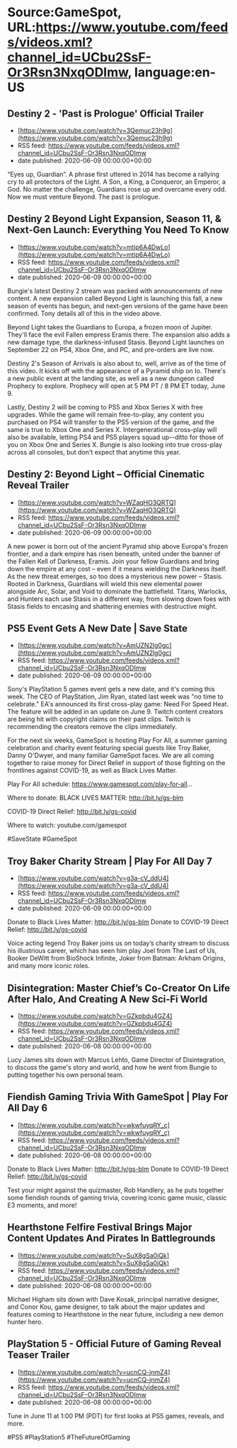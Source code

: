 # Source:GameSpot, URL:https://www.youtube.com/feeds/videos.xml?channel_id=UCbu2SsF-Or3Rsn3NxqODImw, language:en-US

## Destiny 2 - 'Past is Prologue' Official Trailer
 - [https://www.youtube.com/watch?v=3Qemuc23h9g](https://www.youtube.com/watch?v=3Qemuc23h9g)
 - RSS feed: https://www.youtube.com/feeds/videos.xml?channel_id=UCbu2SsF-Or3Rsn3NxqODImw
 - date published: 2020-06-09 00:00:00+00:00

“Eyes up, Guardian”. A phrase first uttered in 2014 has become a rallying cry to all protectors of the Light. A Son, a King, a Conqueror, an Emperor, a God. No matter the challenge, Guardians rose up and overcame every odd. Now we must venture Beyond. The past is prologue.

## Destiny 2 Beyond Light Expansion, Season 11, & Next-Gen Launch: Everything You Need To Know
 - [https://www.youtube.com/watch?v=mtip6A4DwLo](https://www.youtube.com/watch?v=mtip6A4DwLo)
 - RSS feed: https://www.youtube.com/feeds/videos.xml?channel_id=UCbu2SsF-Or3Rsn3NxqODImw
 - date published: 2020-06-09 00:00:00+00:00

Bungie's latest Destiny 2 stream was packed with announcements of new content. A new expansion called Beyond Light is launching this fall, a new season of events has begun, and next-gen versions of the game have been confirmed. Tony details all of this in the video above.

Beyond Light takes the Guardians to Europa, a frozen moon of Jupiter. They'll face the evil Fallen empress Eramis there. The expansion also adds a new damage type, the darkness-infused Stasis. Beyond Light launches on September 22 on PS4, Xbox One, and PC, and pre-orders are live now.

Destiny 2's Season of Arrivals is also about to, well, arrive as of the time of this video. It kicks off with the appearance of a Pyramid ship on Io. There's a new public event at the landing site, as well as a new dungeon called Prophecy to explore. Prophecy will open at 5 PM PT / 8 PM ET today, June 9.

Lastly, Destiny 2 will be coming to PS5 and Xbox Series X with free upgrades. While the game will remain free-to-play, any content you purchased on PS4 will transfer to the PS5 version of the game, and the same is true to Xbox One and Series X. Intergenerational cross-play will also be available, letting PS4 and PS5 players squad up--ditto for those of you on Xbox One and Series X. Bungie is also looking into true cross-play across all consoles, but don't expect that anytime this year.

## Destiny 2: Beyond Light – Official Cinematic Reveal Trailer
 - [https://www.youtube.com/watch?v=WZaqHO3QRTQ](https://www.youtube.com/watch?v=WZaqHO3QRTQ)
 - RSS feed: https://www.youtube.com/feeds/videos.xml?channel_id=UCbu2SsF-Or3Rsn3NxqODImw
 - date published: 2020-06-09 00:00:00+00:00

A new power is born out of the ancient Pyramid ship above Europa's frozen frontier, and a dark empire has risen beneath, united under the banner of the Fallen Kell of Darkness, Eramis. Join your fellow Guardians and bring down the empire at any cost – even if it means wielding the Darkness itself.
As the new threat emerges, so too does a mysterious new power – Stasis. Rooted in Darkness, Guardians will wield this new elemental power alongside Arc, Solar, and Void to dominate the battlefield. Titans, Warlocks, and Hunters each use Stasis in a different way, from slowing down foes with Stasis fields to encasing and shattering enemies with destructive might.

## PS5 Event Gets A New Date | Save State
 - [https://www.youtube.com/watch?v=AmUZN2lg0gc](https://www.youtube.com/watch?v=AmUZN2lg0gc)
 - RSS feed: https://www.youtube.com/feeds/videos.xml?channel_id=UCbu2SsF-Or3Rsn3NxqODImw
 - date published: 2020-06-09 00:00:00+00:00

Sony's PlayStation 5 games event gets a new date, and it's coming this week. The CEO of PlayStation, Jim Ryan, stated last week was "no time to celebrate." EA's announced its first cross-play game: Need For Speed Heat. The feature will be added in an update on June 9. Twitch content creators are being hit with copyright claims on their past clips. Twitch is recommending the creators remove the clips immediately.

For the next six weeks, GameSpot is hosting Play For All, a summer gaming celebration and charity event featuring special guests like Troy Baker, Danny O'Dwyer, and many familiar GameSpot faces. We are all coming together to raise money for Direct Relief in support of those fighting on the frontlines against COVID-19, as well as Black Lives Matter.

Play For All schedule:
https://www.gamespot.com/play-for-all...

Where to donate:
BLACK LIVES MATTER: http://bit.ly/gs-blm

COVID-19 Direct Relief: http://bit.ly/gs-covid

Where to watch:
youtube.com/gamespot 

#SaveState #GameSpot

## Troy Baker Charity Stream | Play For All Day 7
 - [https://www.youtube.com/watch?v=g3a-cV_ddU4](https://www.youtube.com/watch?v=g3a-cV_ddU4)
 - RSS feed: https://www.youtube.com/feeds/videos.xml?channel_id=UCbu2SsF-Or3Rsn3NxqODImw
 - date published: 2020-06-09 00:00:00+00:00

Donate to Black Lives Matter: http://bit.ly/gs-blm
Donate to COVID-19 Direct Relief: http://bit.ly/gs-covid

Voice acting legend Troy Baker joins us on today’s charity stream to discuss his illustrious career, which has seen him play Joel from The Last of Us, Booker DeWitt from BioShock Infinite, Joker from Batman: Arkham Origins, and many more iconic roles.

## Disintegration: Master Chief’s Co-Creator On Life After Halo, And Creating A New Sci-Fi World
 - [https://www.youtube.com/watch?v=GZkpbdu4GZ4](https://www.youtube.com/watch?v=GZkpbdu4GZ4)
 - RSS feed: https://www.youtube.com/feeds/videos.xml?channel_id=UCbu2SsF-Or3Rsn3NxqODImw
 - date published: 2020-06-08 00:00:00+00:00

Lucy James sits down with Marcus Lehto, Game Director of Disintegration, to discuss the game's story and world, and how he went from Bungie to putting together his own personal team.

## Fiendish Gaming Trivia With GameSpot | Play For All Day 6
 - [https://www.youtube.com/watch?v=wkwfuyqRY_c](https://www.youtube.com/watch?v=wkwfuyqRY_c)
 - RSS feed: https://www.youtube.com/feeds/videos.xml?channel_id=UCbu2SsF-Or3Rsn3NxqODImw
 - date published: 2020-06-08 00:00:00+00:00

Donate to Black Lives Matter: http://bit.ly/gs-blm
Donate to COVID-19 Direct Relief: http://bit.ly/gs-covid

Test your might against the quizmaster, Rob Handlery, as he puts together some fiendish rounds of gaming trivia, covering iconic game music, classic E3 moments, and more!

## Hearthstone Felfire Festival Brings Major Content Updates And Pirates In Battlegrounds
 - [https://www.youtube.com/watch?v=SuX8gSa0jQk](https://www.youtube.com/watch?v=SuX8gSa0jQk)
 - RSS feed: https://www.youtube.com/feeds/videos.xml?channel_id=UCbu2SsF-Or3Rsn3NxqODImw
 - date published: 2020-06-08 00:00:00+00:00

Michael Higham sits down with Dave Kosak, principal narrative designer, and Conor Kou, game designer, to talk about the major updates and features coming to Hearthstone in the near future, including a new demon hunter hero.

## PlayStation 5 - Official Future of Gaming Reveal Teaser Trailer
 - [https://www.youtube.com/watch?v=ucnCQ-jnmZ4](https://www.youtube.com/watch?v=ucnCQ-jnmZ4)
 - RSS feed: https://www.youtube.com/feeds/videos.xml?channel_id=UCbu2SsF-Or3Rsn3NxqODImw
 - date published: 2020-06-08 00:00:00+00:00

Tune in June 11 at 1:00 PM (PDT) for first looks at PS5 games, reveals, and more.

#PS5 #PlayStation5 #TheFutureOfGaming


